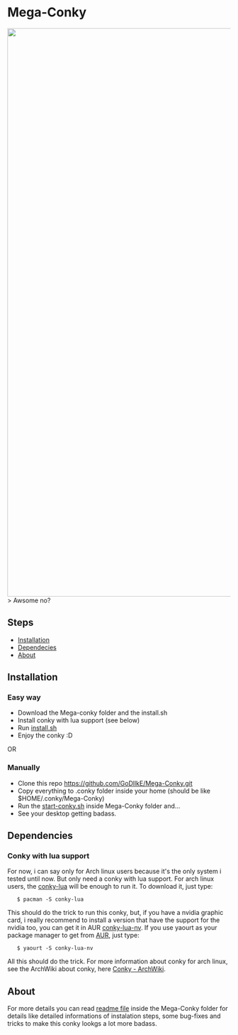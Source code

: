 # Mega-Conky

<img src="https://github.com/GoDllkE/Mega-Conky/blob/master/Mega-Conky/Pictures/Screenshots/Mega-Conky-Running-1.png" width="1280px">
> Awsome no?

## Steps
* [Installation](#installation)
* [Dependecies](#dependencies)
* [About](#about)

## Installation
### Easy way
- Download the Mega-conky folder and the install.sh
- Install conky with lua support (see below)
- Run [install.sh](https://github.com/GoDllkE/Mega-Conky/blob/master/install.sh)
- Enjoy the conky :D
     
OR

### Manually
- Clone this repo https://github.com/GoDllkE/Mega-Conky.git
- Copy everything to .conky folder inside your home (should be like $HOME/.conky/Mega-Conky)
- Run the [start-conky.sh](https://github.com/GoDllkE/Mega-Conky/blob/master/Mega-Conky/start-conky.sh) inside Mega-Conky folder and...
- See your desktop getting badass.
 
## Dependencies
### Conky with lua support
 For now, i can say only for Arch linux users because it's the only system i tested until now. But only need a conky with lua support. For arch linux users, the [conky-lua](https://aur.archlinux.org/packages/conky-lua/) will be enough to run it. To download it, just type:
    
       $ pacman -S conky-lua
    
 This should do the trick to run this conky, but, if you have a nvidia graphic card, i really recommend to install a version that have the support for the nvidia too, you can get it in AUR [conky-lua-nv](https://aur.archlinux.org/packages/conky-lua-nv/). If you use yaourt as your package manager to get from [AUR](https://www.archlinux.org/), just type:
    
       $ yaourt -S conky-lua-nv 
    
 All this should do the trick.
 For more information about conky for arch linux, see the ArchWiki about conky, here [Conky - ArchWiki](https://wiki.archlinux.org/index.php/conky).
 
## About   
 For more details you can read [readme file](https://github.com/GoDllkE/Mega-Conky/blob/master/Mega-Conky/readme-info.txt) inside the Mega-Conky folder for details like detailed informations of instalation steps, some bug-fixes and tricks to make this conky lookgs a lot more badass.
